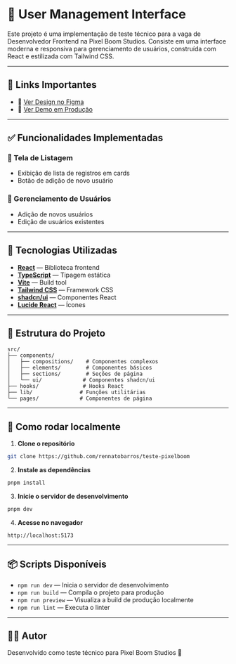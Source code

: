 # 👥 User Management Interface

Este projeto é uma implementação de teste técnico para a vaga de Desenvolvedor Frontend na Pixel Boom Studios. Consiste em uma interface moderna e responsiva para gerenciamento de usuários, construída com React e estilizada com Tailwind CSS.

---

## 🔗 Links Importantes

- 🎨 [Ver Design no Figma](https://www.figma.com/design/TOALrzlKsyYKDhWIIvysNI/Teste-Frontend-Developer?node-id=0-1&p=f&t=e2xHEgEuILnbmnkU-0)
- 🚀 [Ver Demo em Produção](https://teste-pixelboom.vercel.app/)

---

## ✅ Funcionalidades Implementadas

### 📱 Tela de Listagem
- Exibição de lista de registros em cards
- Botão de adição de novo usuário

### 👤 Gerenciamento de Usuários
- Adição de novos usuários
- Edição de usuários existentes

---

## 🚀 Tecnologias Utilizadas

- **[React](https://reactjs.org/)** — Biblioteca frontend
- **[TypeScript](https://www.typescriptlang.org/)** — Tipagem estática
- **[Vite](https://vitejs.dev/)** — Build tool
- **[Tailwind CSS](https://tailwindcss.com/)** — Framework CSS
- **[shadcn/ui](https://ui.shadcn.com/)** — Componentes React
- **[Lucide React](https://lucide.dev/)** — Ícones

---

## 📁 Estrutura do Projeto

```
src/
├── components/
│   ├── compositions/    # Componentes complexos
│   ├── elements/        # Componentes básicos
│   ├── sections/        # Seções de página
│   └── ui/             # Componentes shadcn/ui
├── hooks/              # Hooks React
├── lib/               # Funções utilitárias
└── pages/             # Componentes de página
```

---

## 🧪 Como rodar localmente

1. **Clone o repositório**
```bash
git clone https://github.com/rennatobarros/teste-pixelboom
```

2. **Instale as dependências**
```bash
pnpm install
```

3. **Inicie o servidor de desenvolvimento**
```bash
pnpm dev
```

4. **Acesse no navegador**
```
http://localhost:5173
```

---

## 📦 Scripts Disponíveis

- `npm run dev` — Inicia o servidor de desenvolvimento
- `npm run build` — Compila o projeto para produção
- `npm run preview` — Visualiza a build de produção localmente
- `npm run lint` — Executa o linter

---

## 🧑‍💻 Autor

Desenvolvido como teste técnico para Pixel Boom Studios 🚀
